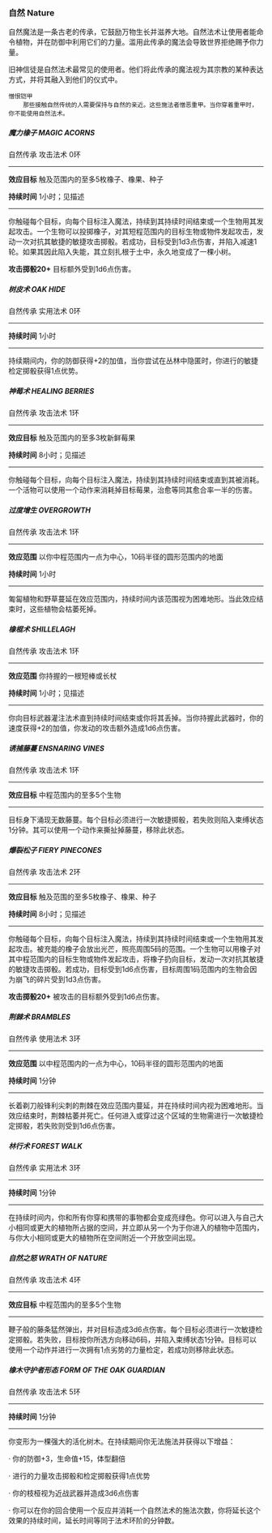 ### 自然	Nature

自然魔法是一条古老的传承，它鼓励万物生长并滋养大地。自然法术让使用者能命令植物，并在防御中利用它们的力量。滥用此传承的魔法会导致世界拒绝赐予你力量。

旧神信徒是自然法术最常见的使用者。他们将此传承的魔法视为其宗教的某种表达方式，并将其融入到他们的仪式中。

```
憎恨铠甲
	那些接触自然传统的人需要保持与自然的亲近。这些施法者憎恶重甲。当你穿着重甲时，你不能使用自然法术。
```

##### 魔力橡子	**MAGIC ACORNS**

自然传承	攻击法术	0环

------

**效应目标**	触及范围内的至多5枚橡子、橡果、种子

**持续时间**	1小时；见描述

------

你触碰每个目标，向每个目标注入魔法，持续到其持续时间结束或一个生物用其发起攻击。一个生物可以投掷橡子，对其短程范围内的目标生物或物件发起攻击，发动一次对抗其敏捷的敏捷攻击掷骰。若成功，目标受到1d3点伤害，并陷入减速1轮。如果其因此陷入失能，其立刻扎根于土中，永久地变成了一棵小树。

**攻击掷骰20+**	目标额外受到1d6点伤害。



##### 树皮术	**OAK HIDE**

自然传承	实用法术	0环

------

**持续时间**	1小时

------

持续期间内，你的防御获得+2的加值，当你尝试在丛林中隐匿时，你进行的敏捷检定掷骰获得1点优势。



##### 神莓术	**HEALING BERRIES**

自然传承	攻击法术	1环

------

**效应目标**	触及范围内的至多3枚新鲜莓果

**持续时间**	8小时；见描述

------

你触碰每个目标，向每个目标注入魔法，持续到其持续时间结束或直到其被消耗。一个活物可以使用一个动作来消耗掉目标莓果，治愈等同其愈合率一半的伤害。



##### 过度增生	**OVERGROWTH**

自然传承	攻击法术	1环

------

**效应范围**	以你中程范围内一点为中心，10码半径的圆形范围内的地面

**持续时间**	1小时

------

匍匐植物和野草蔓延在效应范围内，持续时间内该范围视为困难地形。当此效应结束时，这些植物会枯萎死掉。



##### 橡棍术	**SHILLELAGH**

自然传承	攻击法术	1环

------

**效应范围**	你持握的一根短棒或长杖

**持续时间**	1小时；见描述

------

你向目标武器灌注法术直到持续时间结束或你将其丢掉。当你持握此武器时，你的速度获得+2的加值，你发动的攻击额外造成1d6点伤害。



##### 诱捕藤蔓	**ENSNARING VINES**

自然传承	攻击法术	1环

------

**效应目标**	中程范围内的至多5个生物

------

目标身下涌现无数藤蔓。每个目标必须进行一次敏捷掷骰，若失败则陷入束缚状态1分钟。其可以使用一个动作来撕扯掉藤蔓，移除此状态。



##### 爆裂松子	**FIERY PINECONES**

自然传承	攻击法术	2环

------

**效应目标**	触及范围的至多5枚橡子、橡果、种子

**持续时间**	8小时；见描述

------

你触碰每个目标，向每个目标注入魔法，持续到其持续时间结束或一个生物用其发起攻击。被充能的橡子会放出光芒，照亮周围5码的范围。一个生物可以用橡子对其中程范围内的目标生物或物件发起攻击，将橡子扔向目标，发动一次对抗其敏捷的敏捷攻击掷骰。若成功，目标受到1d6点伤害，目标周围1码范围内的生物会因为崩飞的碎片受到1d3点伤害。

**攻击掷骰20+**	被攻击的目标额外受到1d6点伤害。



##### 荆棘术	**BRAMBLES**

自然传承	使用法术	3环

------

**效应范围**	以中程范围内的一点为中心，10码半径的圆形范围内的地面

**持续时间**	1分钟

------

长着剃刀般锋利尖刺的荆棘在效应范围内蔓延，并在持续时间内视为困难地形。当效应结束时，荆棘枯萎并死亡。任何进入或穿过这个区域的生物需进行一次敏捷检定掷骰，若失败则受到1d6点伤害。



##### 林行术	**FOREST WALK** 

自然传承	实用法术	3环

------

**持续时间**	1分钟

------

在持续时间内，你和所有你穿和携带的事物都会变成亮绿色。你可以进入与自己大小相同或更大的植物所占据的空间，并立即从另一个为于你进入的植物中范围内，与你大小相同或更大的植物所在空间附近一个开放空间出现。



##### 自然之怒	**WRATH OF NATURE**

自然传承	攻击法术	4环

------

**效应目标**	中程范围内的至多5个生物

------

鞭子般的藤条猛然弹出，并对目标造成3d6点伤害。每个目标必须进行一次敏捷检定掷骰。若失败，目标按你所选方向移动6码，并陷入束缚状态1分钟。目标可以使用一个动作并进行一次拥有1点劣势的力量检定，若成功则移除此状态。



##### 橡木守护者形态	**FORM OF THE OAK GUARDIAN** 

自然传承	攻击法术	5环

------

**持续时间**	1分钟

------

你变形为一棵强大的活化树木。在持续期间你无法施法并获得以下增益：

·	你的防御+3，生命值+15，体型翻倍

·	进行的力量攻击掷骰和检定掷骰获得1点优势

·	你的枝桠视为近战武器并造成3d6点伤害

·	你可以在你的回合使用一个反应并消耗一个自然法术的施法次数，你将延长这个效果的持续时间，延长时间等同于法术环阶的分钟数。